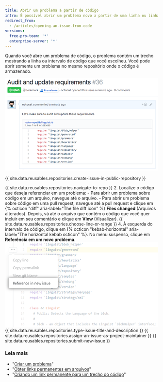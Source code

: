 ```yaml
---
title: Abrir um problema a partir de código
intro: É possível abrir um problema novo a partir de uma linha ou linhas específicas de código em um arquivo ou pull request.
redirect_from:
  - /articles/opening-an-issue-from-code
versions:
  free-pro-team: '*'
  enterprise-server: '*'
---
```


Quando você abre um problema de código, o problema contém um trecho mostrando a linha ou intervalo de código que você escolheu. Você pode abrir somente um problema no mesmo repositório onde o código é armazenado.

![Trecho de código fornecido em um problema aberto de código](/assets/images/help/repository/issue-opened-from-code.png)

{{ site.data.reusables.repositories.create-issue-in-public-repository }}

{{ site.data.reusables.repositories.navigate-to-repo }}
2. Localize o código que deseja referenciar em um problema:
    - Para abrir um problema sobre código em um arquivo, navegue até o arquivo.
    - Para abrir um problema sobre código em uma pull request, navegue até a pull request e clique em {% octicon "diff" aria-label="The file diff icon" %} **Files changed** (Arquivos alterados). Depois, vá até o arquivo que contém o código que você quer incluir em seu comentário e clique em **View** (Visualizar).
{{ site.data.reusables.repositories.choose-line-or-range }}
4. À esquerda do intervalo de código, clique em
{% octicon "kebab-horizontal" aria-label="The horizontal kebab octicon" %}. No menu suspenso, clique em **Referência em um novo problema**.
  ![Menu kebab com opção para abrir um novo problema a partir de uma linha selecionada](/assets/images/help/repository/open-new-issue-specific-line.png)
{{ site.data.reusables.repositories.type-issue-title-and-description }}
{{ site.data.reusables.repositories.assign-an-issue-as-project-maintainer }}
{{ site.data.reusables.repositories.submit-new-issue }}

### Leia mais

- "[Criar um problema](/github/managing-your-work-on-github/creating-an-issue)"
- "[Obter links permanentes em arquivos](/github/managing-files-in-a-repository/getting-permanent-links-to-files)"
- "[Criando um link permanente para um trecho do código](/github/managing-your-work-on-github/creating-a-permanent-link-to-a-code-snippet)"
